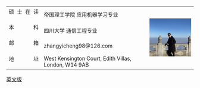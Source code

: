 <html>
<head>
    <meta charset="UTF-8">
    <title>Document</title>
    <style>
        span{
            width: 80px;
            text-align: justify;
            float: left;
        }
        span:after{
            content:'.';
            width: 100%;
            display: inline-block;
            overflow: hidden;
            height: 0;
        }
    </style>
</head>


<body>
<table border="0" align = "left">


  <tr height="40px">
    <td><span>硕士在读</span></td>
    <td> 帝国理工学院 应用机器学习专业</td>
    <td  rowspan="4" width = "25%"><img src="profile.jpg" width="100%"> </td>
  </tr>
  <tr height="40px">
    <td><span>本科</span></td>
    <td> 四川大学 通信工程专业</td>

  </tr>
  <tr height="40px">
    <td><span>邮箱</span></td>
    <td> zhangyicheng98@126.com</td>

  </tr>
  <tr height="40px">
    <td><span>地址</span></td>
    <td> West Kensington Court, Edith Villas, London, W14 9AB</td>

  </tr>

</table>

<a href="index-en.html">英文版</a>
